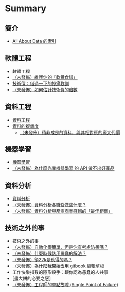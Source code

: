 # Summary

## 簡介

* [All About Data 的索引](README.md)

## 軟體工程

* [軟體工程](software-engineering/README.md)
* [（未發佈）維護你的「軟體食譜」](software-engineering/maintain-your-software-cookbook.md)
* [技術債：借過一下的慘痛教訓](software-engineering/technical-dept-the-lesson-from-workaround.md)
* [（未發佈）如何估計技術債的倍數](software-engineering/how-to-estimate-the-ratio-of-technical-dept.md)

## 資料工程

* [資料工程](data-engineering/README.md)
* [資料的複雜度](data-engineering/complexity-of-data.md)
  * [（未發佈）積非成是的資料，與其相對應的龐大代價](data-engineering/the-cost-of-two-wrongs-make-a-right.md)

## 機器學習

* [機器學習](machine-learning/README.md)
* [（未發佈）為什麼光靠機器學習 的 API 做不出好產品](machine-learning/why-it-is-impossible-to-build-a-good-product-without-data.md)

## 資料分析

* [資料分析](data-analysis/README.md)
* [（未發佈）資料分析各職位做些什麼？](data-analysis/division-of-data-analysis.md)
* [（未發佈）資料分析與產品商業邏輯的「最佳距離」](data-analysis/the-best-distance-between-data-analysis-and-business-logic.md)

## 技術之外的事

* [技術之外的事](things-beyond-technology/README.md)
* [（未發佈）自動化很簡單，但是你有考慮防呆嗎？](things-beyond-technology/always-consider-foolproof-before-automation.md)
* [（未發佈）什麼時候該用愚蠢的解法？](things-beyond-technology/when-to-use-stupid-solution.md)
* [（未發佈）領22k是應得的嗎？](things-beyond-technology/do-they-deserved-22k.md)
* [（未發佈）為什麼我開始改用 gitbook 編輯草稿](things-beyond-technology/the-reason-why-I-start-using-gitbook-to-edit-draft.md)
* 工作快樂指數的隱形殺手：跟你認為愚蠢的人共事
* \[畫大餅的必要之惡\]
* [（未發佈）工程師的單點故障 \(Single Point of Failure\)](things-beyond-technology/SPOF-of-RD.md)

